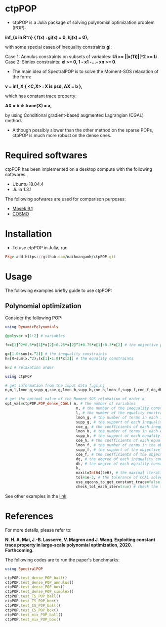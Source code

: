 # ctpPOP
- ctpPOP is a Julia package of solving polynomial optimization problem (POP):

**inf_{x in R^n} { f(x) : gi(x) = 0, hj(x) = 0},**

with some special cases of inequality constraints **gi**:

Case 1: Annulus constraints on subsets of variables: **Ui >= ||x(Ti)||^2 >= Li**.
Case 2: Simlex constraints: **xi >= 0, 1 - x1 -...- xn >= 0**.

- The main idea of SpectralPOP is to solve the Moment-SOS relaxation of the form:

**v = inf_X { <C,X> : X is psd, AX = b },**

which has constant trace property:

**AX = b => trace(X) = a,**

by using Conditional gradient-based augmented Lagrangian (CGAL) method.

- Although possibly slower than the other method on the sparse POPs, ctpPOP is much more robust on the dense ones.

# Required softwares
ctpPOP has been implemented on a desktop compute with the following softwares:
- Ubuntu 18.04.4
- Julia 1.3.1

The following sofwares are used for comparison purposes:
- [Mosek 9.1](https://www.mosek.com)
- [COSMO](https://github.com/oxfordcontrol/COSMO.jl)

# Installation
- To use ctpPOP in Julia, run
```ruby
Pkg> add https://github.com/maihoanganh/ctpPOP.git
```

# Usage
The following examples briefly guide to use ctpPOP:

## Polynomial optimization
Consider the following POP:
```ruby
using DynamicPolynomials

@polyvar x[1:2] # variables

f=x[1]^2+0.5*x[1]*x[2]-0.25*x[2]^2+0.75*x[1]-0.3*x[2] # the objective polynomial to minimize

g=[1.0-sum(x.^2)] # the inequality constraints
h=[R-sum(x.^2);(x[1]-1.0)*x[2]] # the equality constraints

k=2 # relaxation order

using ctpPOP

# get information from the input data f,gi,hj
n,m,l,lmon_g,supp_g,coe_g,lmon_h,supp_h,coe_h,lmon_f,supp_f,coe_f,dg,dh=ctpPOP.get_info(x,f,g,h,sparse=false);

# get the optimal value of the Moment-SOS relaxation of order k
opt_val=ctpPOP.POP_dense_CGAL( n, # the number of variables
                                m, # the number of the inequality constraints
                                l, # the number of the equality constraints
                                lmon_g, # the number of terms in each inequality constraint
                                supp_g, # the support of each inequality constraint
                                coe_g, # the coefficients of each inequality constraint
                                lmon_h, # the number of terms in each equality constraint
                                supp_h, # the support of each equality constraint
                                coe_h, # the coefficients of each equality constraint
                                lmon_f, # the number of terms in the objective polynomial
                                supp_f, # the support of the objective polynomial
                                coe_f, # the coefficients of the objective polynomial
                                dg, # the degree of each inequality constraint
                                dh, # the degree of each equality constraint
                                k,
                                maxit=Int64(1e6), # the maximal iteration of CGAL solver
                                tol=1e-3, # the tolerance of CGAL solver
                                use_eqcons_to_get_constant_trace=false, # use the equality constraints to get constant trace
                                check_tol_each_iter=true) # check the tolerance at each iteration
```

See other examples in the [link](https://github.com/maihoanganh/ctpPOP/tree/main/examples).



# References
For more details, please refer to:

**N. H. A. Mai, J.-B. Lasserre, V. Magron and J. Wang. Exploiting constant trace property in large-scale polynomial optimization, 2020. Forthcoming.**

The following codes are to run the paper's benchmarks:
```ruby
using SpectralPOP

ctpPOP.test_dense_POP_ball()
ctpPOP.test_dense_POP_annulus()
ctpPOP.test_dense_POP_box()
ctpPOP.test_dense_POP_simplex()
ctpPOP.test_TS_POP_ball()
ctpPOP.test_TS_POP_box()
ctpPOP.test_CS_POP_ball()
ctpPOP.test_CS_POP_box()
ctpPOP.test_mix_POP_ball()
ctpPOP.test_mix_POP_box()

```
